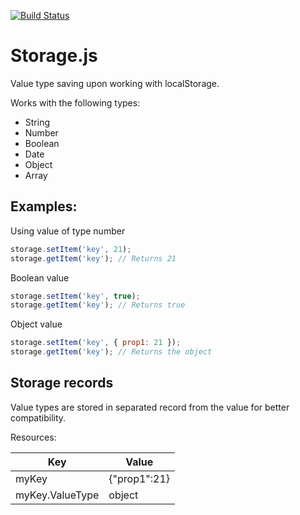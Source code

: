 [![Build Status](https://api.travis-ci.org/tsvetomirnik/Storage.js.png?branch=master)](https://travis-ci.org/tsvetomir-nikolov/Storage.js)

# Storage.js

Value type saving upon working with localStorage.

Works with the following types:
- String
- Number
- Boolean
- Date
- Object
- Array

## Examples:

Using value of type number

```js
storage.setItem('key', 21);
storage.getItem('key'); // Returns 21
```

Boolean value

```js
storage.setItem('key', true);
storage.getItem('key'); // Returns true
```

Object value

```js
storage.setItem('key', { prop1: 21 });
storage.getItem('key'); // Returns the object
```

## Storage records

Value types are stored in separated record from the value for better compatibility.

Resources:

Key                | Value
------------------ | -------------
myKey              | {"prop1":21}
myKey.ValueType    | object
